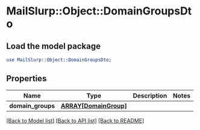 # MailSlurp::Object::DomainGroupsDto

## Load the model package
```perl
use MailSlurp::Object::DomainGroupsDto;
```

## Properties
Name | Type | Description | Notes
------------ | ------------- | ------------- | -------------
**domain_groups** | [**ARRAY[DomainGroup]**](DomainGroup) |  | 

[[Back to Model list]](../README#documentation-for-models) [[Back to API list]](../README#documentation-for-api-endpoints) [[Back to README]](../README)


